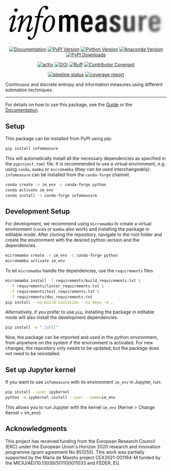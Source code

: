 <div style="text-align: center; max-width: 700px; margin: 0 auto;">
  <a href="https://infomeasure.readthedocs.io/">
    <picture>
      <source media="(prefers-color-scheme: light)" srcset="https://raw.githubusercontent.com/cbueth/infomeasure/refs/heads/main/docs/_static/im_logo_transparent.png">
      <source media="(prefers-color-scheme: dark)" srcset="https://raw.githubusercontent.com/cbueth/infomeasure/refs/heads/main/docs/_static/im_logo_transparent_dark.png">
      <img src="https://raw.githubusercontent.com/cbueth/infomeasure/refs/heads/main/docs/_static/im_logo_transparent.png" style="max-width: 100%; height: auto;" alt="infomeasure logo">
    </picture>
  </a>
</div>

<div align="center">

<a href="">[![Documentation](https://readthedocs.org/projects/infomeasure/badge/)](https://infomeasure.readthedocs.io/)</a>
<a href="">[![PyPI Version](https://badge.fury.io/py/infomeasure.svg)](https://pypi.org/project/infomeasure/)</a>
<a href="">[![Python Version](https://img.shields.io/pypi/pyversions/infomeasure)](https://pypi.org/project/infomeasure/)</a>
<a href="">[![Anaconda Version](https://anaconda.org/conda-forge/infomeasure/badges/version.svg)](https://anaconda.org/conda-forge/infomeasure)</a>
<a href="">[![PyPI Downloads](https://static.pepy.tech/badge/infomeasure)](https://pepy.tech/projects/infomeasure)</a>

</div>

<div align="center">

<a href="">[![arXiv](https://img.shields.io/badge/arXiv-2505.14696-b31b1b.svg)](https://arxiv.org/abs/2505.14696)</a>
<a href="">[![DOI](https://zenodo.org/badge/DOI/10.5281/zenodo.15241810.svg)](https://doi.org/10.5281/zenodo.15241810)</a>
<a href="">[![Ruff](https://img.shields.io/endpoint?url=https://raw.githubusercontent.com/astral-sh/ruff/main/assets/badge/v2.json)](https://github.com/astral-sh/ruff)</a>
<a href="">[![Contributor Covenant](https://img.shields.io/badge/Contributor%20Covenant-1.2-4baaaa.svg)](CODE_OF_CONDUCT.md)</a>

</div>

<div align="center">

<a href="">[![pipeline status](https://gitlab.ifisc.uib-csic.es/carlson/infomeasure/badges/main/pipeline.svg)](https://gitlab.ifisc.uib-csic.es/carlson/infomeasure/-/commits/main)</a>
<a href="">[![coverage report](https://gitlab.ifisc.uib-csic.es/carlson/infomeasure/badges/main/coverage.svg)](https://gitlab.ifisc.uib-csic.es/carlson/infomeasure/-/jobs)</a>

</div>

Continuous and discrete entropy and information measures using different estimation
techniques.

---

For details on how to use this package, see the
[Guide](https://infomeasure.readthedocs.io/en/latest/guide/) or
the [Documentation](https://infomeasure.readthedocs.io/).

## Setup

This package can be installed from PyPI using pip:

```bash
pip install infomeasure
```

This will automatically install all the necessary dependencies as specified in the
`pyproject.toml` file. It is recommended to use a virtual environment, e.g. using
`conda`, `mamba` or `micromamba` (they can be used interchangeably).
`infomeasure` can be installed from the `conda-forge` channel.

```bash
conda create -n im_env -c conda-forge python
conda activate im_env
conda install -c conda-forge infomeasure
```

## Development Setup

For development, we recommend using `micromamba` to create a virtual
environment (`conda` or `mamba` also work)
and installing the package in editable mode.
After cloning the repository, navigate to the root folder and
create the environment with the desired python version and the dependencies.

```bash
micromamba create -n im_env -c conda-forge python
micromamba activate im_env
```

To let `micromamba` handle the dependencies, use the `requirements` files

```bash
micromamba install -f requirements/build_requirements.txt \
  -f requirements/linter_requirements.txt \
  -f requirements/test_requirements.txt \
  -f requirements/doc_requirements.txt
pip install --no-build-isolation --no-deps -e .
```

Alternatively, if you prefer to use `pip`, installing the package in editable mode will
also install the
development dependencies.

```bash
pip install -e ".[all]"
```

Now, the package can be imported and used in the python environment, from anywhere on
the system if the environment is activated.
For new changes, the repository only needs to be updated, but the package does not need
to be reinstalled.

## Set up Jupyter kernel

If you want to use `infomeasure` with its environment `im_env` in Jupyter, run:

```bash
pip install --user ipykernel
python -m ipykernel install --user --name=im_env
```

This allows you to run Jupyter with the kernel `im_env` (Kernel > Change Kernel >
im_env)

## Acknowledgments

This project has received funding from the European Research Council (ERC) under the
European Union's Horizon 2020 research and innovation programme (grant agreement No
851255).
This work was partially supported by the María de Maeztu project CEX2021-001164-M funded
by the MICIU/AEI/10.13039/501100011033 and FEDER, EU.
